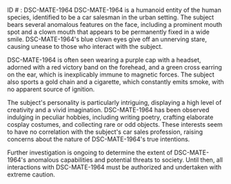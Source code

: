 ID # : DSC-MATE-1964
DSC-MATE-1964 is a humanoid entity of the human species, identified to be a car salesman in the urban setting. The subject bears several anomalous features on the face, including a prominent mouth spot and a clown mouth that appears to be permanently fixed in a wide smile. DSC-MATE-1964's blue clown eyes give off an unnerving stare, causing unease to those who interact with the subject. 

DSC-MATE-1964 is often seen wearing a purple cap with a headset, adorned with a red victory band on the forehead, and a green cross earring on the ear, which is inexplicably immune to magnetic forces. The subject also sports a gold chain and a cigarette, which constantly emits smoke, with no apparent source of ignition. 

The subject's personality is particularly intriguing, displaying a high level of creativity and a vivid imagination. DSC-MATE-1964 has been observed indulging in peculiar hobbies, including writing poetry, crafting elaborate cosplay costumes, and collecting rare or odd objects. These interests seem to have no correlation with the subject's car sales profession, raising concerns about the nature of DSC-MATE-1964's true intentions. 
 
Further investigation is ongoing to determine the extent of DSC-MATE-1964's anomalous capabilities and potential threats to society. Until then, all interactions with DSC-MATE-1964 must be authorized and undertaken with extreme caution.